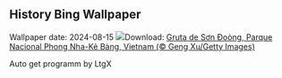 ## History Bing Wallpaper
Wallpaper date: 2024-08-15
![](https://www.bing.com/th?id=OHR.HangCave_ES-ES4781129979_UHD.jpg&w=1000)Download: [Gruta de Sơn Đoòng, Parque Nacional Phong Nha-Kẻ Bàng, Vietnam (© Geng Xu/Getty Images)](https://www.bing.com/th?id=OHR.HangCave_ES-ES4781129979_UHD.jpg)

Auto get programm by LtgX
